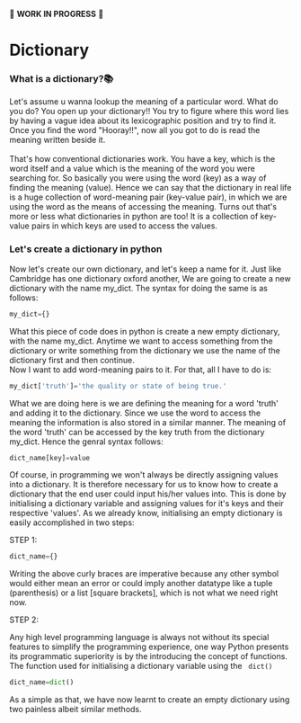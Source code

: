 :no_entry_sign: **WORK IN PROGRESS** :no_entry_sign:

# Dictionary
### What is a dictionary?:books:
Let's assume u wanna lookup the meaning of a particular word. What do you do? You open up your dictionary!! You try to figure where this word lies by having a vague idea about its lexicographic position and try to find it. Once you find the word "Hooray!!", now all you got to do is read the meaning written beside it.<br><br>
That's how conventional dictionaries work. You have a key, which is the word itself and a value which is the meaning of the word you were searching for. So basically you were using the word (key) as a way of finding the meaning (value). Hence we can say that the dictionary in real life is a huge collection of word-meaning pair (key-value pair), in which we are using the word as the means of accessing the meaning. Turns out that's more or less what dictionaries in python are too! It is a collection of key-value pairs in which keys are used to access the values.

### Let's create a dictionary in python

Now let's create our own dictionary, and let's keep a name for it. Just like Cambridge has one dictionary oxford another, We are going to create a new dictionary with the name my_dict. The syntax for doing the same is as follows:
```python
my_dict={}
```
What this piece of code does in python is create a new empty dictionary, with the name my_dict. Anytime we want to access something from the dictionary or write something from the dictionary we use the name of the dictionary first and then continue.<br>
Now I want to add word-meaning pairs to it. For that, all I have to do is:
```python
my_dict['truth']='the quality or state of being true.'
```
What we are doing here is we are defining the meaning for a word 'truth' and adding it to the dictionary. Since we use the word to access the meaning the information is also stored in a similar manner. The meaning of the word 'truth' can be accessed by the key truth from the dictionary my_dict. Hence the genral syntax follows:
```python
dict_name[key]=value
```
Of course, in programming we won't always be directly assigning values into a dictionary. It is therefore necessary for us to know how to create a dictionary that the end user could input his/her values into. This is done by initialising a dictionary variable and assigning values for it's keys and their respective 'values'. As we already know, initialising an empty dictionary is easily accomplished in two steps: 

STEP 1: 
```python
dict_name={}
```
Writing the above curly braces are imperative because any other symbol would either mean an error or could imply another datatype like a tuple (parenthesis) or a list [square brackets], which is not what we need right now. 

STEP 2:

Any high level programming language is always not without its special features to simplify the programming experience, one way Python presents its programmatic superiority is by the introducing the concept of functions. The function used for initialising a dictionary variable using the ``` dict()```
```python
dict_name=dict()
```

As a simple as that, we have now learnt to create an empty dictionary using two painless albeit similar methods. 
